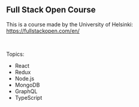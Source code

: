 ## Full Stack Open Course

This is a course made by the University of Helsinki: https://fullstackopen.com/en/

<br>

Topics:

- React
- Redux
- Node.js
- MongoDB
- GraphQL
- TypeScript